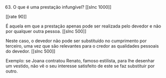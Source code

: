 63. O que é uma prestação infungível?
[[slnc 1000]]

[[rate 90]]

É aquela em que a prestação apenas pode ser realizada pelo devedor e não por qualquer outra pessoa.
[[slnc 500]]

Neste caso, o devedor não pode ser substituído no cumprimento por terceiro, uma vez que são relevantes para o credor as qualidades pessoais do devedor.
[[slnc 500]]

Exemplo: se Joana contratou Renato, famoso estilista, para lhe desenhar um vestido, não vê o seu interesse satisfeito de este se faz substituir por outro.
